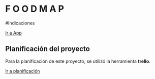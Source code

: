 #  F O O D M A P

#Indicaciones




[Ir a App](https://evacatalinaastudillo.github.io/scl-2018-01-foodmap//index.html)

## Planificación del proyecto
Para la planificación de este proyecto, se utilizó la herramienta **trello**.

[Ir a planificación](https://trello.com/b/PBV7sgCd/proyecto-final-restaurante)